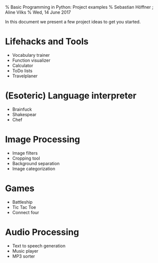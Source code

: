 % Basic Programming in Python: Project examples
% Sebastian Höffner ; Aline Vilks
% Wed, 14 June 2017

In this document we present a few project ideas to get you started.


# Lifehacks and Tools

- Vocabulary trainer
- Function visualizer
- Calculator
- ToDo lists
- Travelplaner


# (Esoteric) Language interpreter

- Brainfuck
- Shakespear
- Chef


# Image Processing

- Image filters
- Cropping tool
- Background separation
- Image categorization


# Games

- Battleship
- Tic Tac Toe
- Connect four


# Audio Processing

- Text to speech generation
- Music player
- MP3 sorter
